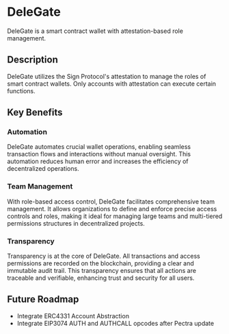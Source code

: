 # DeleGate

DeleGate is a smart contract wallet with attestation-based role management.

## Description

DeleGate utilizes the Sign Protocol's attestation to manage the roles of smart contract wallets. Only accounts with attestation can execute certain functions.

## Key Benefits

### Automation
DeleGate automates crucial wallet operations, enabling seamless transaction flows and interactions without manual oversight. This automation reduces human error and increases the efficiency of decentralized operations.

### Team Management
With role-based access control, DeleGate facilitates comprehensive team management. It allows organizations to define and enforce precise access controls and roles, making it ideal for managing large teams and multi-tiered permissions structures in decentralized projects.

### Transparency
Transparency is at the core of DeleGate. All transactions and access permissions are recorded on the blockchain, providing a clear and immutable audit trail. This transparency ensures that all actions are traceable and verifiable, enhancing trust and security for all users.

## Future Roadmap

- Integrate ERC4331 Account Abstraction
- Integrate EIP3074 AUTH and AUTHCALL opcodes after Pectra update
